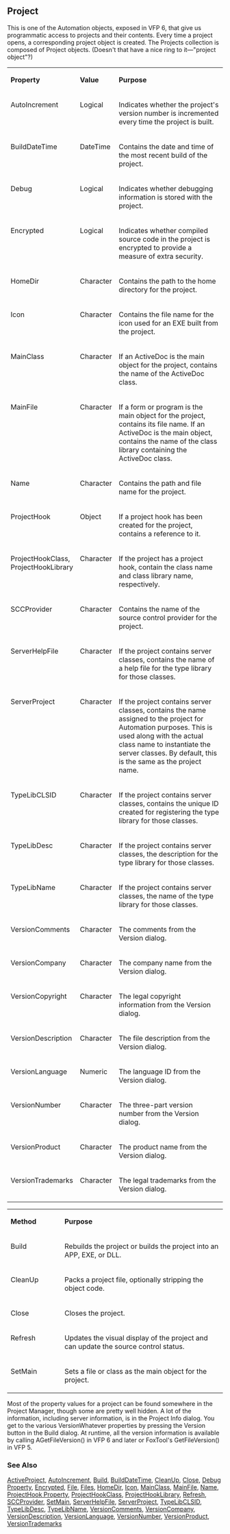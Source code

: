 ## Project

This is one of the Automation objects, exposed in VFP 6, that give us programmatic access to projects and their contents. Every time a project opens, a corresponding project object is created. The Projects collection is composed of Project objects. (Doesn't that have a nice ring to it&mdash;"project object"?)

<table>
<tr>
  <td width="25%" valign="top">
  <p><b>Property</b></p>
  </td>
  <td width=14% valign=top>
  <p><b>Value</b></p>
  </td>
  <td width=61% valign=top>
  <p><b>Purpose</b></p>
  </td>
 </tr>
<tr>
  <td width="25%" valign="top">
  <p>AutoIncrement</p>
  </td>
  <td width=14% valign=top>
  <p>Logical</p>
  </td>
  <td width=61% valign=top>
  <p>Indicates whether the project's version number is incremented every time the project is built.</p>
  </td>
 </tr>
<tr>
  <td width="25%" valign="top">
  <p>BuildDateTime</p>
  </td>
  <td width=14% valign=top>
  <p>DateTime</p>
  </td>
  <td width=61% valign=top>
  <p>Contains the date and time of the most recent build of the project.</p>
  </td>
 </tr>
<tr>
  <td width="25%" valign="top">
  <p>Debug</p>
  </td>
  <td width=14% valign=top>
  <p>Logical</p>
  </td>
  <td width=61% valign=top>
  <p>Indicates whether debugging information is stored with the project.</p>
  </td>
 </tr>
<tr>
  <td width="25%" valign="top">
  <p>Encrypted</p>
  </td>
  <td width=14% valign=top>
  <p>Logical</p>
  </td>
  <td width=61% valign=top>
  <p>Indicates whether compiled source code in the project is encrypted to provide a measure of extra security.</p>
  </td>
 </tr>
<tr>
  <td width="25%" valign="top">
  <p>HomeDir</p>
  </td>
  <td width=14% valign=top>
  <p>Character</p>
  </td>
  <td width=61% valign=top>
  <p>Contains the path to the home directory for the project.</p>
  </td>
 </tr>
<tr>
  <td width="25%" valign="top">
  <p>Icon</p>
  </td>
  <td width=14% valign=top>
  <p>Character</p>
  </td>
  <td width=61% valign=top>
  <p>Contains the file name for the icon used for an EXE built from the project.</p>
  </td>
 </tr>
<tr>
  <td width="25%" valign="top">
  <p>MainClass</p>
  </td>
  <td width=14% valign=top>
  <p>Character</p>
  </td>
  <td width=61% valign=top>
  <p>If an ActiveDoc is the main object for the project, contains the name of the ActiveDoc class.</p>
  </td>
 </tr>
<tr>
  <td width="25%" valign="top">
  <p>MainFile</p>
  </td>
  <td width=14% valign=top>
  <p>Character</p>
  </td>
  <td width=61% valign=top>
  <p>If a form or program is the main object for the project, contains its file name. If an ActiveDoc is the main object, contains the name of the class library containing the ActiveDoc class.</p>
  </td>
 </tr>
<tr>
  <td width="25%" valign="top">
  <p>Name</p>
  </td>
  <td width=14% valign=top>
  <p>Character</p>
  </td>
  <td width=61% valign=top>
  <p>Contains the path and file name for the project.</p>
  </td>
 </tr>
<tr>
  <td width="25%" valign="top">
  <p>ProjectHook</p>
  </td>
  <td width=14% valign=top>
  <p>Object</p>
  </td>
  <td width=61% valign=top>
  <p>If a project hook has been created for the project, contains a reference to it.</p>
  </td>
 </tr>
<tr>
  <td width="25%" valign="top">
  <p>ProjectHookClass, ProjectHookLibrary</p>
  </td>
  <td width=14% valign=top>
  <p>Character</p>
  </td>
  <td width=61% valign=top>
  <p>If the project has a project hook, contain the class name and class library name, respectively.</p>
  </td>
 </tr>
<tr>
  <td width="25%" valign="top">
  <p>SCCProvider</p>
  </td>
  <td width=14% valign=top>
  <p>Character</p>
  </td>
  <td width=61% valign=top>
  <p>Contains the name of the source control provider for the project.</p>
  </td>
 </tr>
<tr>
  <td width="25%" valign="top">
  <p>ServerHelpFile</p>
  </td>
  <td width=14% valign=top>
  <p>Character</p>
  </td>
  <td width=61% valign=top>
  <p>If the project contains server classes, contains the name of a help file for the type library for those classes.</p>
  </td>
 </tr>
<tr>
  <td width="25%" valign="top">
  <p>ServerProject</p>
  </td>
  <td width=14% valign=top>
  <p>Character</p>
  </td>
  <td width=61% valign=top>
  <p>If the project contains server classes, contains the name assigned to the project for Automation purposes. This is used along with the actual class name to instantiate the server classes. By default, this is the same as the project name.</p>
  </td>
 </tr>
<tr>
  <td width="25%" valign="top">
  <p>TypeLibCLSID</p>
  </td>
  <td width=14% valign=top>
  <p>Character</p>
  </td>
  <td width=61% valign=top>
  <p>If the project contains server classes, contains the unique ID created for registering the type library for those classes.</p>
  </td>
 </tr>
<tr>
  <td width="25%" valign="top">
  <p>TypeLibDesc</p>
  </td>
  <td width=14% valign=top>
  <p>Character</p>
  </td>
  <td width=61% valign=top>
  <p>If the project contains server classes, the description for the type library for those classes.</p>
  </td>
 </tr>
<tr>
  <td width="25%" valign="top">
  <p>TypeLibName</p>
  </td>
  <td width=14% valign=top>
  <p>Character</p>
  </td>
  <td width=61% valign=top>
  <p>If the project contains server classes, the name of the type library for those classes.</p>
  </td>
 </tr>
<tr>
  <td width="25%" valign="top">
  <p>VersionComments</p>
  </td>
  <td width=14% valign=top>
  <p>Character</p>
  </td>
  <td width=61% valign=top>
  <p>The comments from the Version dialog. </p>
  </td>
 </tr>
<tr>
  <td width="25%" valign="top">
  <p>VersionCompany</p>
  </td>
  <td width=14% valign=top>
  <p>Character</p>
  </td>
  <td width=61% valign=top>
  <p>The company name from the Version dialog.</p>
  </td>
 </tr>
<tr>
  <td width="25%" valign="top">
  <p>VersionCopyright</p>
  </td>
  <td width=14% valign=top>
  <p>Character</p>
  </td>
  <td width=61% valign=top>
  <p>The legal copyright information from the Version dialog.</p>
  </td>
 </tr>
<tr>
  <td width="25%" valign="top">
  <p>VersionDescription</p>
  </td>
  <td width=14% valign=top>
  <p>Character</p>
  </td>
  <td width=61% valign=top>
  <p>The file description from the Version dialog.</p>
  </td>
 </tr>
<tr>
  <td width="25%" valign="top">
  <p>VersionLanguage</p>
  </td>
  <td width=14% valign=top>
  <p>Numeric</p>
  </td>
  <td width=61% valign=top>
  <p>The language ID from the Version dialog.</p>
  </td>
 </tr>
<tr>
  <td width="25%" valign="top">
  <p>VersionNumber</p>
  </td>
  <td width=14% valign=top>
  <p>Character</p>
  </td>
  <td width=61% valign=top>
  <p>The three-part version number from the Version dialog.</p>
  </td>
 </tr>
<tr>
  <td width="25%" valign="top">
  <p>VersionProduct</p>
  </td>
  <td width=14% valign=top>
  <p>Character</p>
  </td>
  <td width=61% valign=top>
  <p>The product name from the Version dialog.</p>
  </td>
 </tr>
<tr>
  <td width="25%" valign="top">
  <p>VersionTrademarks</p>
  </td>
  <td width=14% valign=top>
  <p>Character</p>
  </td>
  <td width=61% valign=top>
  <p>The legal trademarks from the Version dialog.</p>
  </td>
 </tr>
</table>

<table>
<tr>
  <td width="25%" valign="top">
  <p><b>Method</b></p>
  </td>
  <td width=75% valign=top>
  <p><b>Purpose</b></p>
  </td>
 </tr>
<tr>
  <td width="25%" valign="top">
  <p>Build</p>
  </td>
  <td width=75% valign=top>
  <p>Rebuilds the project or builds the project into an APP, EXE, or DLL.</p>
  </td>
 </tr>
<tr>
  <td width="25%" valign="top">
  <p>CleanUp</p>
  </td>
  <td width=75% valign=top>
  <p>Packs a project file, optionally stripping the object code.</p>
  </td>
 </tr>
<tr>
  <td width="25%" valign="top">
  <p>Close</p>
  </td>
  <td width=75% valign=top>
  <p>Closes the project.</p>
  </td>
 </tr>
<tr>
  <td width="25%" valign="top">
  <p>Refresh</p>
  </td>
  <td width=75% valign=top>
  <p>Updates the visual display of the project and can update the source control status.</p>
  </td>
 </tr>
<tr>
  <td width="25%" valign="top">
  <p>SetMain</p>
  </td>
  <td width=75% valign=top>
  <p>Sets a file or class as the main object for the project.</p>
  </td>
 </tr>
</table>

Most of the property values for a project can be found somewhere in the Project Manager, though some are pretty well hidden. A lot of the information, including server information, is in the Project Info dialog. You get to the various VersionWhatever properties by pressing the Version button in the Build dialog. At runtime, all the version information is available by calling AGetFileVersion() in VFP 6 and later or FoxTool's GetFileVersion() in VFP 5.

### See Also

[ActiveProject](s4g727.md), [AutoIncrement](s4g731.md), [Build](s4g771.md), [BuildDateTime](s4g732.md), [CleanUp](s4g742.md), [Close](s4g897.md), [Debug Property](s4g733.md), [Encrypted](s4g733.md), [File](s4g755.md), [Files](s4g734.md), [HomeDir](s4g735.md), [Icon](s4g602.md), [MainClass](s4g736.md), [MainFile](s4g736.md), [Name](s4g612.md), [ProjectHook Property](s4g737.md), [ProjectHookClass](s4g817.md), [ProjectHookLibrary](s4g817.md), [Refresh](s4g616.md), [SCCProvider](s4g738.md), [SetMain](s4g736.md), [ServerHelpFile](s4g739.md), [ServerProject](s4g739.md), [TypeLibCLSID](s4g740.md), [TypeLibDesc](s4g740.md), [TypeLibName](s4g740.md), [VersionComments](s4g741.md), [VersionCompany](s4g741.md), [VersionDescription](s4g741.md), [VersionLanguage](s4g741.md), [VersionNumber](s4g741.md), [VersionProduct](s4g741.md), [VersionTrademarks](s4g741.md)